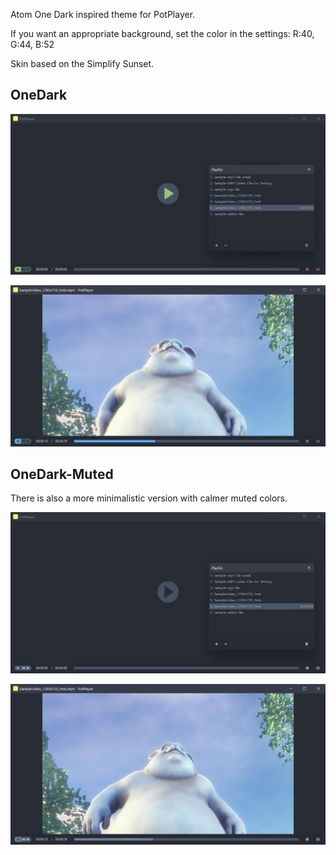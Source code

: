 Atom One Dark inspired theme for PotPlayer.    

If you want an appropriate background, set the color in the settings: R:40, G:44, B:52  

Skin based on the Simplify Sunset.

## OneDark

![](screen1.jpg)  

![](screen2.jpg)  

## OneDark-Muted

There is also a more minimalistic version with calmer muted colors.  

![](screen-muted1.jpg)  

![](screen-muted2.jpg)  
